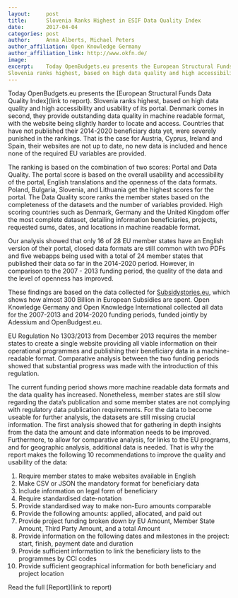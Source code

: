 ```yaml
---
layout:     post
title:      Slovenia Ranks Highest in ESIF Data Quality Index
date:       2017-04-04
categories: post
author:     Anna Alberts, Michael Peters
author_affiliation: Open Knowledge Germany
author_affiliation_link: http://www.okfn.de/
image:      
excerpt:    Today OpenBudgets.eu presents the European Structural Funds Data Quality Index.
Slovenia ranks highest, based on high data quality and high accessibility and usability of its portal.
---
```


Today OpenBudgets.eu presents the [European Structural Funds Data Quality Index](link to report). Slovenia ranks highest, based on high data quality and high accessibility and usability of its portal. Denmark comes in second, they provide outstanding data quality in machine readable format, with the website being slightly harder to locate and access. Countries that have not published their 2014-2020 beneficiary data yet, were severely punished in the rankings. That is the case for Austria, Cyprus, Ireland and Spain, their websites are not up to date, no new data is included and hence none of the required EU variables are provided.

The ranking is based on the combination of  two scores: Portal and Data Quality. The portal score is based on the overall usability and accessibility of the portal, English translations and the openness of the data formats. Poland, Bulgaria, Slovenia, and Lithuania get the highest scores for the portal. The Data Quality score ranks the member states based on the completeness of the datasets and the number of variables provided. High scoring countries such as Denmark, Germany and the United Kingdom offer the most complete dataset, detailing information beneficiaries, projects, requested sums, dates, and locations in machine readable format.

Our analysis showed that only 16 of 28 EU member states have an English version of their portal, closed data formats are still common with two PDFs and five webapps being used with a total of 24 member states that published their data so far in the 2014-2020 period. However, in comparison to the 2007 - 2013 funding period, the quality of the data and the level of openness has improved.

These findings are based on the data collected for [Subsidystories.eu](subsidystories.eu), which shows how almost 300 Billion in European Subsidies are spent. Open Knowledge Germany and Open Knowledge International collected all data for the 2007-2013 and 2014-2020 funding periods, funded jointly by Adessium and OpenBudgest.eu.

EU Regulation No 1303/2013 from December 2013 requires the member states to create a single website providing all viable information on their operational programmes and publishing their beneficiary data in a machine-readable format. Comparative analysis between the two funding periods showed that substantial progress was made with the introduction of this regulation.

The current funding period shows more machine readable data formats and the data quality has increased. Nonetheless, member states are still slow regarding the data’s publication and some member states are not complying with regulatory data publication requirements. For the data to become useable for further analysis, the datasets are still missing crucial information. The first analysis showed that for gathering in depth insights from the data the amount and date information needs to be improved. Furthermore, to allow for comparative analysis, for links to the EU programs,  and for geographic analysis, additional data is needed. That is why the report makes the following 10 recommendations to improve the quality and usability of the data:

1. Require member states to make websites available in English
2. Make CSV or JSON the mandatory format for beneficiary data
3. Include information on legal form of beneficiary
4. Require standardised date-notation
5. Provide standardised way to make non-Euro amounts comparable
6. Provide the following amounts: applied, allocated, and paid out	 
7. Provide project funding broken down by EU Amount, Member State Amount, Third Party Amount, and a total Amount
8. Provide information on the following dates and milestones in the project: start, finish, payment date and duration
9. Provide sufficient information to link the beneficiary lists to the programmes by CCI codes
10. Provide sufficient geographical information for both beneficiary and project location

Read the full [Report](link to report)
